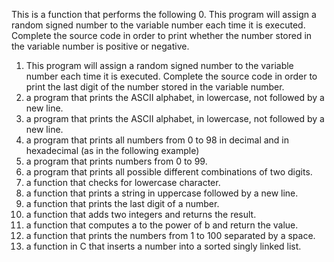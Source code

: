 This is a function that performs the following
0. This program will assign a random signed number to the variable number each time it is executed. Complete the source code in order to print whether the number stored in the variable number is positive or negative.
1. This program will assign a random signed number to the variable number each time it is executed. Complete the source code in order to print the last digit of the number stored in the variable number.
2. a program that prints the ASCII alphabet, in lowercase, not followed by a new line.
3. a program that prints the ASCII alphabet, in lowercase, not followed by a new line.
4. a program that prints all numbers from 0 to 98 in decimal and in hexadecimal (as in the following example)
5. a program that prints numbers from 0 to 99.
6. a program that prints all possible different combinations of two digits.
7.  a function that checks for lowercase character.
8. a function that prints a string in uppercase followed by a new line.
9. a function that prints the last digit of a number.
10. a function that adds two integers and returns the result.
11. a function that computes a to the power of b and return the value.
12. a function that prints the numbers from 1 to 100 separated by a space.
13. a function in C that inserts a number into a sorted singly linked list.
